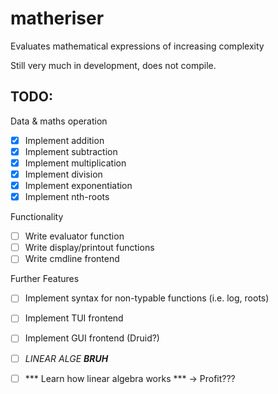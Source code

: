# matheriser
Evaluates mathematical expressions of increasing complexity

Still very much in development, does not compile.

## TODO:
Data & maths operation
- [x] Implement addition   
- [x] Implement subtraction
- [x] Implement multiplication
- [x] Implement division
- [x] Implement exponentiation
- [x] Implement nth-roots

Functionality
- [ ] Write evaluator function
- [ ] Write display/printout functions
- [ ] Write cmdline frontend

Further Features
- [ ] Implement syntax for non-typable functions (i.e. log, roots)
- [ ] Implement TUI frontend
- [ ] Implement GUI frontend (Druid?)
- [ ] *LINEAR ALGE* ***BRUH***
- [ ] *** Learn how linear algebra works *** -> Profit???

